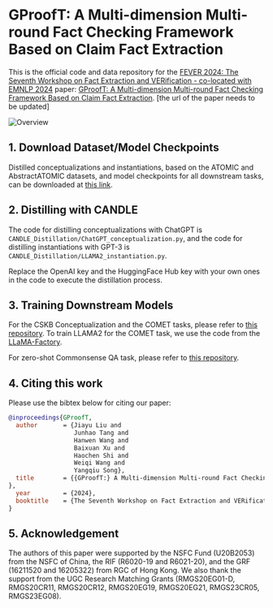 # GProofT: A Multi-dimension Multi-round Fact Checking Framework Based on Claim Fact Extraction

This is the official code and data repository for the [FEVER 2024: The Seventh Workshop on Fact Extraction and VERification - co-located with EMNLP 2024](https://fever.ai/) paper:
[GProofT: A Multi-dimension Multi-round Fact Checking Framework Based on Claim Fact Extraction](https://arxiv.org/abs/2401.07286).
[the url of the paper needs to be updated]

![Overview](demo/overview.png "An overview of the CANDLE framework")

## 1. Download Dataset/Model Checkpoints

Distilled conceptualizations and instantiations, based on the ATOMIC and AbstractATOMIC datasets, and model checkpoints
for all downstream tasks, can be downloaded
at [this link](https://hkustconnect-my.sharepoint.com/:f:/g/personal/wwangbw_connect_ust_hk/EqhEyfccW45HtyehVTDO_cgB9A2X4TQQKdeVnjqK1wMgng).

## 2. Distilling with CANDLE

The code for distilling conceptualizations with ChatGPT is `CANDLE_Distillation/ChatGPT_conceptualization.py`, and the
code for distilling instantiations with GPT-3 is `CANDLE_Distillation/LLAMA2_instantiation.py`.

Replace the OpenAI key and the HuggingFace Hub key with your own ones in the code to execute the distillation process.

## 3. Training Downstream Models
For the CSKB Conceptualization and the COMET tasks, please refer to [this repository](https://github.com/HKUST-KnowComp/CAT).
To train LLAMA2 for the COMET task, we use the code from the [LLaMA-Factory](https://github.com/hiyouga/LLaMA-Factory).

For zero-shot Commonsense QA task, please refer to [this repository](https://github.com/HKUST-KnowComp/CAR).

## 4. Citing this work

Please use the bibtex below for citing our paper:

```bibtex
@inproceedings{GProofT,
  author       = {Jiayu Liu and
                  Junhao Tang and
                  Hanwen Wang and
                  Baixuan Xu and
                  Haochen Shi and
                  Weiqi Wang and
                  Yangqiu Song},
  title        = {{GProofT:} A Multi-dimension Multi-round Fact Checking Framework Based on Claim Fact Extraction
},
  year         = {2024},
  booktitle    = {The Seventh Workshop on Fact Extraction and VERification - AVeriTeC Shared Task, {FEVER} 2024}
}
```

## 5. Acknowledgement

The authors of this paper were supported by the NSFC Fund (U20B2053) from the NSFC of China, the RIF (R6020-19 and R6021-20), and the GRF (16211520 and 16205322) from RGC of Hong Kong. We also thank the support from the UGC Research Matching Grants (RMGS20EG01-D, RMGS20CR11, RMGS20CR12, RMGS20EG19, RMGS20EG21, RMGS23CR05, RMGS23EG08). 
